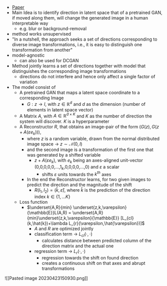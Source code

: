 - [Paper](https://proceedings.mlr.press/v119/voynov20a.html)
- Main Idea is to identify direction in latent space that of a pretrained GAN, if moved along them, will change the generated image in a human interpretable way
	- e.g. blur or background-removal
- method works unsupervised
- "In a nutshell, the approach seeks a set of directions corresponding to diverse image transformations, i.e., it is easy to distinguish one transformation from another"
- model-agnostic
	- can also be used for DCGAN
- Method jointly learns a set of directions together with model that distinguishes the corresponding image transformations
	- directions do not interfere and hence only affect a single factor of variation
- The model consist of
	- A pretrained GAN that maps a latent space coordinate to a corresponding Image
		- $G:z\longrightarrow I$, with $z \in \mathbb{R}^{d}$ and $d$ as the dimension (number of elements in latent space vector)
	- A Matrix $A$, with $A \in \mathbb{R}^{d \times K}$ and $K$ as the number of direction the system will discover. $K$ is a hyperparameter
	- A Reconstructor $R$, that obtains an image-pair of the form $(G(z), G(z+A(\varepsilon e_{k})))$,
		- where $z$ is a random variable, drawn from the normal distributed image space -> $z \sim \mathcal{N}(0,I)$
		- and the second image is a transformation of the first one that was generated by a shifted variable
			- $z+A(\varepsilon e_{k})$, with $e_{k}$ being an axes-aligned unit-vector (0,0,0,0,0,...,$1_{k}$,0,0,0,0,...,0) and $\varepsilon$ a scalar
				- shifts $\varepsilon$ units towards the $k^{th}$ axes
		- In the end the Reconstructor learns, for two given images to predict the direction and the magnitude of the shift
			- $R(I_{1}, I_{2}) = (\hat{k}, \hat{\varepsilon})$, where $\hat{k}$ is the prediction of the direction index $k \in \{1,...K\}$
	- Loss function
		- $\underset{A,R}{min} \underset{z,k,\varepsilon}{\mathbb{E}}L(A,R) = \underset{A,R}{min}\underset{z,k,\varepsilon}{\mathbb{E}} [L_{cl}(k,\hat{k})+\lambda L_{r}(\varepsilon,\hat{\varepsilon})]$
			- $A$ and $R$ are optimized jointly
			- classification term -> $L_{cl}(\cdot,\cdot)$
				- calculates distance between predicted column of the direction matrix and the actual one
			- regression term     -> $L_{r}(\cdot,\cdot)$
				- regression towards the shift on found direction
				- creates a continuous shift on that axes and abrupt transformations



![[Pasted image 20230423150930.png]]


